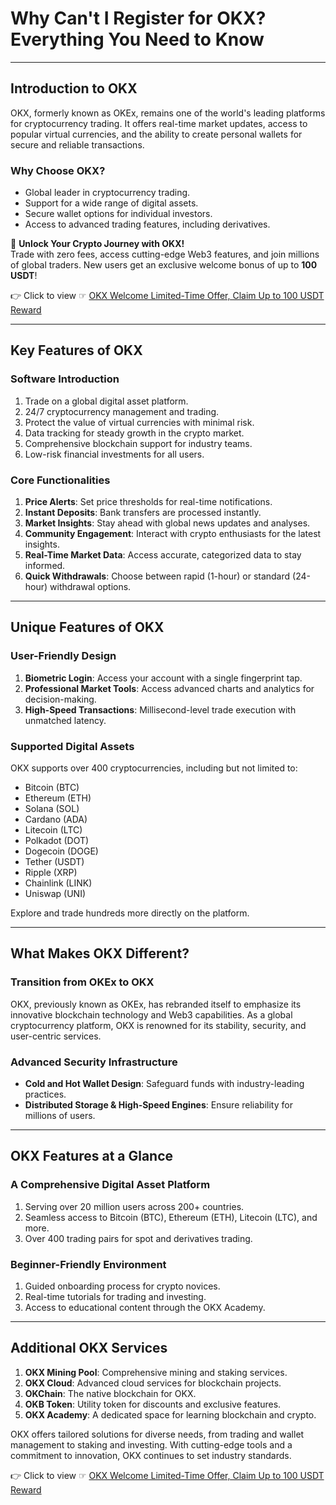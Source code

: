 # Why Can't I Register for OKX? Everything You Need to Know

---

## Introduction to OKX

OKX, formerly known as OKEx, remains one of the world's leading platforms for cryptocurrency trading. It offers real-time market updates, access to popular virtual currencies, and the ability to create personal wallets for secure and reliable transactions. 

### Why Choose OKX?

- Global leader in cryptocurrency trading.
- Support for a wide range of digital assets.
- Secure wallet options for individual investors.
- Access to advanced trading features, including derivatives.

🚀 **Unlock Your Crypto Journey with OKX!**  
Trade with zero fees, access cutting-edge Web3 features, and join millions of global traders. New users get an exclusive welcome bonus of up to **100 USDT**!  

👉 Click to view ☞ [OKX Welcome Limited-Time Offer, Claim Up to 100 USDT Reward](https://bit.ly/OKXe)

---

## Key Features of OKX

### Software Introduction
1. Trade on a global digital asset platform.
2. 24/7 cryptocurrency management and trading.
3. Protect the value of virtual currencies with minimal risk.
4. Data tracking for steady growth in the crypto market.
5. Comprehensive blockchain support for industry teams.
6. Low-risk financial investments for all users.

### Core Functionalities
1. **Price Alerts**: Set price thresholds for real-time notifications.
2. **Instant Deposits**: Bank transfers are processed instantly.
3. **Market Insights**: Stay ahead with global news updates and analyses.
4. **Community Engagement**: Interact with crypto enthusiasts for the latest insights.
5. **Real-Time Market Data**: Access accurate, categorized data to stay informed.
6. **Quick Withdrawals**: Choose between rapid (1-hour) or standard (24-hour) withdrawal options.

---

## Unique Features of OKX

### User-Friendly Design
1. **Biometric Login**: Access your account with a single fingerprint tap.
2. **Professional Market Tools**: Access advanced charts and analytics for decision-making.
3. **High-Speed Transactions**: Millisecond-level trade execution with unmatched latency.

### Supported Digital Assets
OKX supports over 400 cryptocurrencies, including but not limited to:
- Bitcoin (BTC)
- Ethereum (ETH)
- Solana (SOL)
- Cardano (ADA)
- Litecoin (LTC)
- Polkadot (DOT)
- Dogecoin (DOGE)
- Tether (USDT)
- Ripple (XRP)
- Chainlink (LINK)
- Uniswap (UNI)

Explore and trade hundreds more directly on the platform.

---

## What Makes OKX Different?

### Transition from OKEx to OKX
OKX, previously known as OKEx, has rebranded itself to emphasize its innovative blockchain technology and Web3 capabilities. As a global cryptocurrency platform, OKX is renowned for its stability, security, and user-centric services.

### Advanced Security Infrastructure
- **Cold and Hot Wallet Design**: Safeguard funds with industry-leading practices.
- **Distributed Storage & High-Speed Engines**: Ensure reliability for millions of users.

---

## OKX Features at a Glance

### A Comprehensive Digital Asset Platform
1. Serving over 20 million users across 200+ countries.
2. Seamless access to Bitcoin (BTC), Ethereum (ETH), Litecoin (LTC), and more.
3. Over 400 trading pairs for spot and derivatives trading.

### Beginner-Friendly Environment
1. Guided onboarding process for crypto novices.
2. Real-time tutorials for trading and investing.
3. Access to educational content through the OKX Academy.

---

## Additional OKX Services

1. **OKX Mining Pool**: Comprehensive mining and staking services.
2. **OKX Cloud**: Advanced cloud services for blockchain projects.
3. **OKChain**: The native blockchain for OKX.
4. **OKB Token**: Utility token for discounts and exclusive features.
5. **OKX Academy**: A dedicated space for learning blockchain and crypto.

OKX offers tailored solutions for diverse needs, from trading and wallet management to staking and investing. With cutting-edge tools and a commitment to innovation, OKX continues to set industry standards.

👉 Click to view ☞ [OKX Welcome Limited-Time Offer, Claim Up to 100 USDT Reward](https://bit.ly/OKXe)

